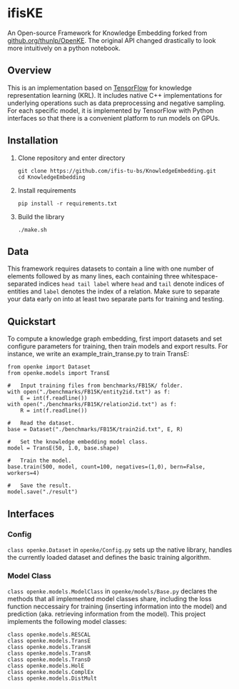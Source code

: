 # ifisKE

An Open-source Framework for Knowledge Embedding forked from [github.org/thunlp/OpenKE](http://github.org/thunlp/OpenKE).
The original API changed drastically to look more intuitively on a python notebook.


## Overview

This is an implementation based on [TensorFlow](http://www.tensorflow.org) for knowledge representation learning (KRL).
It includes native C++ implementations for underlying operations such as data preprocessing and negative sampling.
For each specific model, it is implemented by TensorFlow with Python interfaces so that there is a convenient platform to run models on GPUs.


## Installation

1. Clone repository and enter directory

    ```
    git clone https://github.com/ifis-tu-bs/KnowledgeEmbedding.git
    cd KnowledgeEmbedding
    ```

1. Install requirements

	`pip install -r requirements.txt`

3. Build the library

	`./make.sh`


## Data

This framework requires datasets to contain a line with one number of elements followed by as many lines, each containing three whitespace-separated indices `head tail label` where `head` and `tail` denote indices of entities and `label` denotes the index of a relation.
Make sure to separate your data early on into at least two separate parts for training and testing.


## Quickstart

To compute a knowledge graph embedding, first import datasets and set configure parameters for training, then train models and export results. For instance, we write an example_train_transe.py to train TransE:

	from openke import Dataset
	from openke.models import TransE

	#   Input training files from benchmarks/FB15K/ folder.
	with open("./benchmarks/FB15K/entity2id.txt") as f:
	    E = int(f.readline())
	with open("./benchmarks/FB15K/relation2id.txt") as f:
	    R = int(f.readline())

	#   Read the dataset.
	base = Dataset("./benchmarks/FB15K/train2id.txt", E, R)

	#   Set the knowledge embedding model class.
	model = TransE(50, 1.0, base.shape)

	#   Train the model.
	base.train(500, model, count=100, negatives=(1,0), bern=False, workers=4)

	#   Save the result.
	model.save("./result")


## Interfaces

### Config

`class openke.Dataset` in `openke/Config.py` sets up the native library, handles the currently loaded dataset and defines the basic training algorithm.


### Model Class

`class openke.models.ModelClass` in `openke/models/Base.py` declares the methods that all implemented model classes share, including the loss function neccessairy for training (inserting information into the model) and prediction (aka. retrieving information from the model).
This project implements the following model classes:

	class openke.models.RESCAL
	class openke.models.TransE
	class openke.models.TransH
	class openke.models.TransR
	class openke.models.TransD
	class openke.models.HolE
	class openke.models.ComplEx
	class openke.models.DistMult

